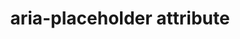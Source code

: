 ---
{
  "title": "aria-placeholder attribute",
  "description": "Defines a short hint (a word or short phrase) intended to aid the user with data entry when the control has no value. A hint could be a sample value or a brief description of the expected format.",
  "category": "aria",
  "keywords": [
    "aria-placeholder attribute"
  ],
  "last_test_date": "2021-11-25",
  "test_results_url": "https://a11ysupport.io/tech/aria/aria-placeholder_attribute",
  "test_url": "https://a11ysupport.io/tech/aria/aria-placeholder_attribute",
  "stats": {
    "jaws": {
      "chrome": {
        "96": "a"
      },
      "firefox": {
        "94": "a"
      },
      "edge": {
        "96": "a"
      }
    },
    "nvda": {
      "chrome": {
        "96": "a"
      },
      "firefox": {
        "94": "a"
      },
      "edge": {
        "96": "a"
      }
    },
    "narrator": {
      "chrome": {
        "96": "y"
      },
      "edge": {
        "96": "y"
      }
    },
    "talkback": {
      "and_chr": {
        "96": "y"
      }
    },
    "vo_ios": {
      "ios_saf": {
        "14.8.1": "a"
      }
    },
    "vo_macos": {
      "safari": {
        "15.1": "a"
      }
    },
    "vc_ios": {
      "ios_saf": {
        "14.8.1": "a"
      }
    },
    "vc_macos": {
      "safari": {
        "15.1": "u"
      }
    },
    "va_and": {
      "and_chr": {
        "96": "a"
      }
    }
  },
  "links": {
    "ARIA spec for aria-placeholder": "https://www.w3.org/TR/wai-aria-1.1/#aria-placeholder"
  }
}
---